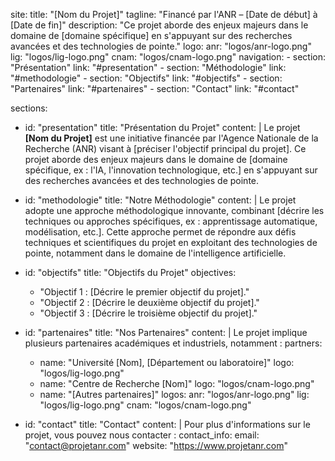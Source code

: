 site:
  title: "[Nom du Projet]"
  tagline: "Financé par l'ANR – [Date de début] à [Date de fin]"
  description: "Ce projet aborde des enjeux majeurs dans le domaine de [domaine spécifique] en s'appuyant sur des recherches avancées et des technologies de pointe."
  logo:
    anr: "logos/anr-logo.png"
    lig: "logos/lig-logo.png"
    cnam: "logos/cnam-logo.png"
  navigation:
    - section: "Présentation"
      link: "#presentation"
    - section: "Méthodologie"
      link: "#methodologie"
    - section: "Objectifs"
      link: "#objectifs"
    - section: "Partenaires"
      link: "#partenaires"
    - section: "Contact"
      link: "#contact"

sections:
  - id: "presentation"
    title: "Présentation du Projet"
    content: |
      Le projet **[Nom du Projet]** est une initiative financée par l'Agence Nationale de la Recherche (ANR) visant à [préciser l'objectif principal du projet]. 
      Ce projet aborde des enjeux majeurs dans le domaine de [domaine spécifique, ex : l'IA, l'innovation technologique, etc.] en s'appuyant sur des recherches avancées et des technologies de pointe.

  - id: "methodologie"
    title: "Notre Méthodologie"
    content: |
      Le projet adopte une approche méthodologique innovante, combinant [décrire les techniques ou approches spécifiques, ex : apprentissage automatique, modélisation, etc.]. 
      Cette approche permet de répondre aux défis techniques et scientifiques du projet en exploitant des technologies de pointe, notamment dans le domaine de l'intelligence artificielle.

  - id: "objectifs"
    title: "Objectifs du Projet"
    objectives:
      - "Objectif 1 : [Décrire le premier objectif du projet]."
      - "Objectif 2 : [Décrire le deuxième objectif du projet]."
      - "Objectif 3 : [Décrire le troisième objectif du projet]."

  - id: "partenaires"
    title: "Nos Partenaires"
    content: |
      Le projet implique plusieurs partenaires académiques et industriels, notamment :
    partners:
      - name: "Université [Nom], [Département ou laboratoire]"
        logo: "logos/lig-logo.png"
      - name: "Centre de Recherche [Nom]"
        logo: "logos/cnam-logo.png"
      - name: "[Autres partenaires]"
    logos:
      anr: "logos/anr-logo.png"
      lig: "logos/lig-logo.png"
      cnam: "logos/cnam-logo.png"

  - id: "contact"
    title: "Contact"
    content: |
      Pour plus d'informations sur le projet, vous pouvez nous contacter :
    contact_info:
      email: "contact@projetanr.com"
      website: "https://www.projetanr.com"

